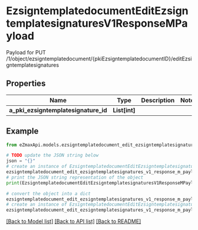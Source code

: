 # EzsigntemplatedocumentEditEzsigntemplatesignaturesV1ResponseMPayload

Payload for PUT /1/object/ezsigntemplatedocument/{pkiEzsigntemplatedocumentID}/editEzsigntemplatesignatures

## Properties

Name | Type | Description | Notes
------------ | ------------- | ------------- | -------------
**a_pki_ezsigntemplatesignature_id** | **List[int]** |  | 

## Example

```python
from eZmaxApi.models.ezsigntemplatedocument_edit_ezsigntemplatesignatures_v1_response_m_payload import EzsigntemplatedocumentEditEzsigntemplatesignaturesV1ResponseMPayload

# TODO update the JSON string below
json = "{}"
# create an instance of EzsigntemplatedocumentEditEzsigntemplatesignaturesV1ResponseMPayload from a JSON string
ezsigntemplatedocument_edit_ezsigntemplatesignatures_v1_response_m_payload_instance = EzsigntemplatedocumentEditEzsigntemplatesignaturesV1ResponseMPayload.from_json(json)
# print the JSON string representation of the object
print(EzsigntemplatedocumentEditEzsigntemplatesignaturesV1ResponseMPayload.to_json())

# convert the object into a dict
ezsigntemplatedocument_edit_ezsigntemplatesignatures_v1_response_m_payload_dict = ezsigntemplatedocument_edit_ezsigntemplatesignatures_v1_response_m_payload_instance.to_dict()
# create an instance of EzsigntemplatedocumentEditEzsigntemplatesignaturesV1ResponseMPayload from a dict
ezsigntemplatedocument_edit_ezsigntemplatesignatures_v1_response_m_payload_from_dict = EzsigntemplatedocumentEditEzsigntemplatesignaturesV1ResponseMPayload.from_dict(ezsigntemplatedocument_edit_ezsigntemplatesignatures_v1_response_m_payload_dict)
```
[[Back to Model list]](../README.md#documentation-for-models) [[Back to API list]](../README.md#documentation-for-api-endpoints) [[Back to README]](../README.md)


